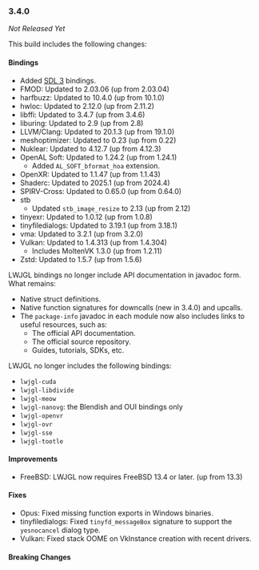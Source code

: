 ### 3.4.0

_Not Released Yet_

This build includes the following changes:

#### Bindings

- Added [SDL 3](https://libsdl.org/) bindings.
- FMOD: Updated to 2.03.06 (up from 2.03.04)
- harfbuzz: Updated to 10.4.0 (up from 10.1.0)
- hwloc: Updated to 2.12.0 (up from 2.11.2)
- libffi: Updated to 3.4.7 (up from 3.4.6)
- liburing: Updated to 2.9 (up from 2.8)
- LLVM/Clang: Updated to 20.1.3 (up from 19.1.0)
- meshoptimizer: Updated to 0.23 (up from 0.22)
- Nuklear: Updated to 4.12.7 (up from 4.12.3)
- OpenAL Soft: Updated to 1.24.2 (up from 1.24.1)
  * Added `AL_SOFT_bformat_hoa` extension.
- OpenXR: Updated to 1.1.47 (up from 1.1.43)
- Shaderc: Updated to 2025.1 (up from 2024.4)
- SPIRV-Cross: Updated to 0.65.0 (up from 0.64.0)
- stb
  * Updated `stb_image_resize` to 2.13 (up from 2.12)
- tinyexr: Updated to 1.0.12 (up from 1.0.8)
- tinyfiledialogs: Updated to 3.19.1 (up from 3.18.1)
- vma: Updated to 3.2.1 (up from 3.2.0)
- Vulkan: Updated to 1.4.313 (up from 1.4.304)
  * Includes MoltenVK 1.3.0 (up from 1.2.11)
- Zstd: Updated to 1.5.7 (up from 1.5.6)

LWJGL bindings no longer include API documentation in javadoc form. What remains: 

- Native struct definitions.
- Native function signatures for downcalls (new in 3.4.0) and upcalls.
- The `package-info` javadoc in each module now also includes links to useful resources, such as: 
  * The official API documentation.
  * The official source repository.
  * Guides, tutorials, SDKs, etc.

LWJGL no longer includes the following bindings:

- `lwjgl-cuda`
- `lwjgl-libdivide`
- `lwjgl-meow`
- `lwjgl-nanovg`: the Blendish and OUI bindings only
- `lwjgl-openvr`
- `lwjgl-ovr`
- `lwjgl-sse`
- `lwjgl-tootle`

#### Improvements

- FreeBSD: LWJGL now requires FreeBSD 13.4 or later. (up from 13.3)

#### Fixes

- Opus: Fixed missing function exports in Windows binaries.
- tinyfiledialogs: Fixed `tinyfd_messageBox` signature to support the `yesnocancel` dialog type.
- Vulkan: Fixed stack OOME on VkInstance creation with recent drivers.

#### Breaking Changes

